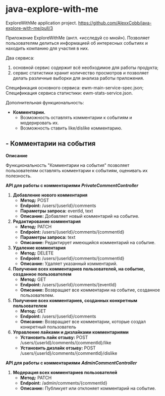 # java-explore-with-me
ExploreWithMe application project.
https://github.com/AlexxCobb/java-explore-with-me/pull/3


Приложение ExploreWithMe (англ. «исследуй со мной»). 
Позволяет пользователям делиться информацией об интересных событиях и находить компанию для участия в них.

Два сервиса:
1. основной сервис содержит всё необходимое для работы продукта;
2. сервис статистики хранит количество просмотров и позволяет делать различные выборки для анализа работы приложения.

Спецификация основного сервиса: ewm-main-service-spec.json;
Спецификация сервиса статистики: ewm-stats-service.json.

Дополнительная функциональность:
- **Комментарии.**
  - Возможность оставлять комментарии к событиям и модерировать их.
  - Возможность ставить like/dislike комментарию.

## - Комментарии на события

**Описание**

Функциональность "Комментарии на события" позволяет пользователям оставлять комментарии к событиям, оценивать их полезность.

**API для работы с комментариями**
***PrivateCommentController***

1. **Добавление нового комментария**
    - **Метод:** POST
    - **Endpoint:** /users/{userId}/comments
    - **Параметры запроса:** eventId, text
    - **Описание:** Добавляет новый комментарий на событие.
1. **Редактирование комментария**
    - **Метод:** PATCH
    - **Endpoint:** /users/{userId}/comments/{commentId}
    - **Параметры запроса:**  text
    - **Описание:** Редактирует имеющийся комментарий на событие.
1. **Удаление комментария**
    - **Метод:** DELETE
    - **Endpoint:** /users/{userId}/comments/{commentId}
    - **Описание:** Удаляет указанный комментарий.
1. **Получение всех комментариев пользователей, на событие, созданное пользователем**
    - **Метод:** GET
    - **Endpoint:** /users/{userId}/comments/{eventId}
    - **Описание:** Возвращает все комментарии на событие, созданное пользователем.
1. **Получение всех комментариев, созданных конкретным пользователем**
    - **Метод:** GET
    - **Endpoint:** /users/{userId}/comments
    - **Описание:** Возвращает все комментарии, которые создал конкретный пользователь
1. **Управление лайками и дизлайками комментариями**
    - **Установить лайк отзыву:** POST /users/{userId}/comments/{commentId}/like
    - **Установить дизлайк отзыву:** POST /users/{userId}/comments/{commentId}/dislike

**API для работы с комментариями**
***AdminCommentController***
1. **Модерация всех комментариев пользователей**
    - **Метод:** PATCH
    - **Endpoint:** /admin/comments/{commentId}
    - **Описание:** Публикует или отклоняет комментарий на событие.